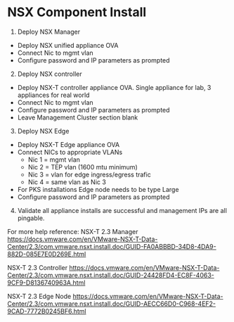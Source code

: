 # NSX Component Install
1. Deploy NSX Manager
  * Deploy NSX unified appliance OVA
  * Connect Nic to mgmt vlan
  * Configure password and IP parameters as prompted
2. Deploy NSX controller
  * Deploy NSX-T controller appliance OVA.  Single appliance for lab, 3 appliances for real world
  * Connect Nic to mgmt vlan
  * Configure password and IP parameters as prompted
  * Leave Management Cluster section blank
3. Deploy NSX Edge
  * Deploy NSX-T Edge appliance OVA
  * Connect NICs to appropriate VLANs
    * Nic 1 = mgmt vlan
    * Nic 2 = TEP vlan (1600 mtu minimum)
    * Nic 3 = vlan for edge ingress/egress trafic
    * Nic 4 = same vlan as Nic 3
  * For PKS installations Edge node needs to be type Large
  * Configure password and IP parameters as prompted
  4. Validate all appliance installs are successful and management IPs are all pingable.

  For more help reference:
  NSX-T 2.3 Manager
  https://docs.vmware.com/en/VMware-NSX-T-Data-Center/2.3/com.vmware.nsxt.install.doc/GUID-FA0ABBBD-34D8-4DA9-882D-085E7E0D269E.html
 
  NSX-T 2.3 Controller
  https://docs.vmware.com/en/VMware-NSX-T-Data-Center/2.3/com.vmware.nsxt.install.doc/GUID-24428FD4-EC8F-4063-9CF9-D8136740963A.html

  NSX-T 2.3 Edge Node
  https://docs.vmware.com/en/VMware-NSX-T-Data-Center/2.3/com.vmware.nsxt.install.doc/GUID-AECC66D0-C968-4EF2-9CAD-7772B0245BF6.html
